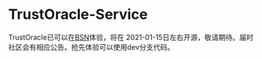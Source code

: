 # TrustOracle-Service
  TrustOracle已可以在[BSN](https://www.bsnbase.com/)体验，将在 2021-01-15日左右开源，敬请期待。届时社区会有相应公告。抢先体验可以使用dev分支代码。
